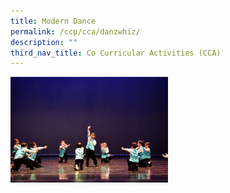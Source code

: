 ```yaml
---
title: Modern Dance
permalink: /ccp/cca/danzwhiz/
description: ""
third_nav_title: Co Curricular Activities (CCA)
---
```

<img style="width: 50%;" src="/images/md.jpg">